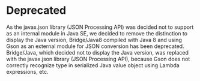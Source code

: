 # Deprecated

As the javax.json library (JSON Processing API) was decided not to support as an internal module in Java SE, we decided to remove the distinction to display the Java version, Bridge/Java8 compiled with Java 8 and using Gson as an external module for JSON conversion has been deprecated. Bridge/Java, which decided not to display the Java version, was replaced with the javax.json library (JSON Processing API), because Gson does not correctly recognize type in serialized Java value object using Lambda expressions, etc.